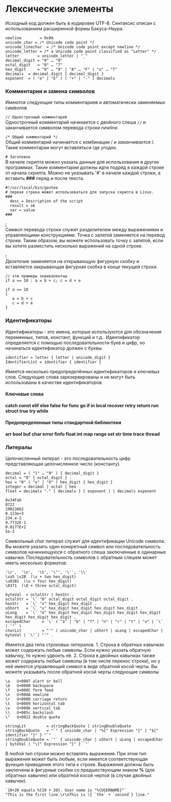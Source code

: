 # Лексические элементы

Исходный код должен быть в кодировке UTF-8. Синтаксис описан с использованием расширенной формы Бэкуса-Наура.

```text
newline        = 0x0A
unicode_char = /* Unicode code point */
unicode_linechar  = /* Unicode code point except newline */ 
unicode_letter = /* a Unicode code point classified as "Letter" */
letter        = unicode_letter | "_"
decimal_digit = "0" … "9" 
octal_digit   = "0" … "7" 
hex_digit     = "0" … "9" | "A" … "F" | "a" … "f" 
decimals  = decimal_digit { decimal_digit }
exponent  = ( "e" | "E" ) [ "+" | "-" ] decimals
```

### Комментарии и замена символов

Имеются следующие типы комментариев и автоматически заменяемых символов

`// Однострочный комментарий`  
Однострочный комментарий начинается с двойного слеша `//` и заканчивается символом перевода строки _newline_.

`/* Общий комментарий */`  
Общий комментарий начинается с комбинации / _и заканчивается_ /. Такие комментарии могут вставляться где угодно.

`# Заголовок`  
В начале скрипта можно указать данные для использования в других программах. Такие комментарии должны идти подряд в каждой строке от начала скрипта. Можно не указывать '\#' в начале каждой строки, а вставить **\#\#\#** перед и после текста.

```text
#!/usr/local/bin/gentee
# первая строка может использоваться для запуска скрипта в Linux.
###
  desc = Description of the script
  result = ok
  var = value
###
```

**;**  
Символ перевода строки служит разделителем между выражениями и управляющими конструкциями. Точка с запятой заменяется на перевод строки. Таким образом, вы можете использовать точку с запятой, если вы хотите разместить несколько выражений на одной строке.

**:**  
Двоеточие заменяется на открывающую фигурную скобку и вставляется закрывающая фигурная скобка в конце текущей строки.

```text
// эти примеры эквивалентны
if a == 10 : a = b + c; c = d + e 

if a == 10 
{
   a = b + c
   c = d + e
}
```

### Идентификаторы

Идентификаторы - это имена, которые используются для обозначения переменных, типов, констант, функций и т.д.. Идентификатор определяется с помощью последовательности букв и цифр, но начинаться идентификатор должен с буквы.

```text
identifier = letter { letter | unicode_digit }
IdentifierList = identifier { identifier }
```

Имеется несколько предопределённых идентификаторов и ключевых слов. Следующие слова зарезервированы и не могут быть использованы в качестве идентификаторов.

#### Ключевые слова

**catch const elif else false for func go if in local recover retry return run struct true try while**

#### Предопределенные типы стандартной библиотеки

**arr bool buf char error finfo float int map range set str time trace thread**

### Литералы

Целочисленный литерал - это последовательность цифр представляющая целочисленное число \(константу\).

```text
decimal = ( "1" … "9" ) { decimal_digit } 
octal = "0" { octal_digit } .
hex = "0" ( "x" | "X" ) hex_digit { hex_digit } 
integer = decimal | octal | hex
float = decimals "." [ decimals ] [ exponent ] | decimals exponent
```

```text
0x34Fab
0722
19023862
0.123e+3
234.e-2
9.7732E-1
0.0177E+2
5e-2
```

Символьный _char_ литерал служит для идентификации Unicode символа. Вы можете указать один конкретный символ или последовательность символов начинающуюся с обратного слеша заключенные в одинарные кавычки. Последовательность символов с обратным слешем может иметь несколько форматов:

```text
'\r',  '\n',  '\t', '\"', '\'', '\\' 
\xa5 \x2B  (\x + two hex_digit)
\u03B1  (\u + four hex_digit)
\0371  (\0 + three octal_digit)
```

```text
byteVal  = octalStr | hexStr .
octalStr = `\` "0" octal_digit octal_digit octal_digit .
hexStr   = `\` "x" hex_digit hex_digit .
uShort   = `\` "u" hex_digit hex_digit hex_digit hex_digit .
uLong    = `\` "U" hex_digit hex_digit hex_digit hex_digit hex_digit hex_digit hex_digit hex_digit .
escapedChar     = `\` ( "a" | "b" | "f" | "n" | "r" | "t" | "v" | `\` | `"` ) 
charLit         = "'" ( unicode_char | uShort | uLong | escapedChar | byteVal | `\'`) "'" .
```

Имеется два типа строковых литералов. 1. Строка в обратных кавычках может содержать любые символы. Если нужно указать обратную кавычку, то нужно удвоить её. 2. Строка в двойных кавычках также может содержать любые символы \(в том числе перенос строки\), но у неё имеется управляющий символ в виде обратной косой черты. Вы можете указывать после обратной косой черты следующие символы

```text
\a   U+0007 alert or bell  
\b   U+0008 backspace  
\f   U+000C form feed  
\n   U+000A newline  
\r   U+000D carriage return  
\t   U+0009 horizontal tab  
\v   U+000b vertical tab  
\\   U+005c backslash  
\"   U+0022 double quote
```

```text
stringLit         = stringBackQuote | stringDoubleQuote
stringBackQuote   = "`" { unicode_char | "%{" Expression "}" | "${" identifier "}" } "`"
stringDoubleQuote = `"` { unicode_char | uShort | uLong | escapedChar | byteVal | "\{" Expression "}" } `"`
```

В любой тип строки можно вставлять выражения. При этом тип выражения может быть любым, если имеется соответствующая функция приведения этого типа к строке. Выражения должны быть заключены в фигурные скобки со предшествующим знаком **%** \(для обратных кавычек\) или обратной косой чертой \(в случае двойных кавычек\).

```text
`10+20 equals %{10 + 20}. User name is "%{USERNAME}"`
"This is the first line.\r\nThis is \{ `the` + `second`} line."
```

